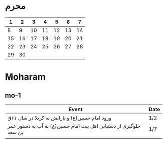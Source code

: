 #  محرم

| 1  | 2  | 3  | 4  | 5  | 6  | 7  |
|----|----|----|----|----|----|----|
| 8  | 9  | 10 | 11 | 12 | 13 | 14 |
| 15 | 16 | 17 | 18 | 19 | 20 | 21 |
| 22 | 23 | 24 | 25 | 26 | 27 | 28 |
| 29 | 30 |    |    |    |    |    |




# Moharam

## mo-1
| Event | Date |
|-------|------|
|   ورود امام حسین(ع) و یارانش به کربلا در سال ۶۱ق    |   1/2   |
|   جلوگیری از دستیابی اهل بیت امام حسین(ع) به آب به دستور عمر بن سعد|   1/7   |
|       |      |